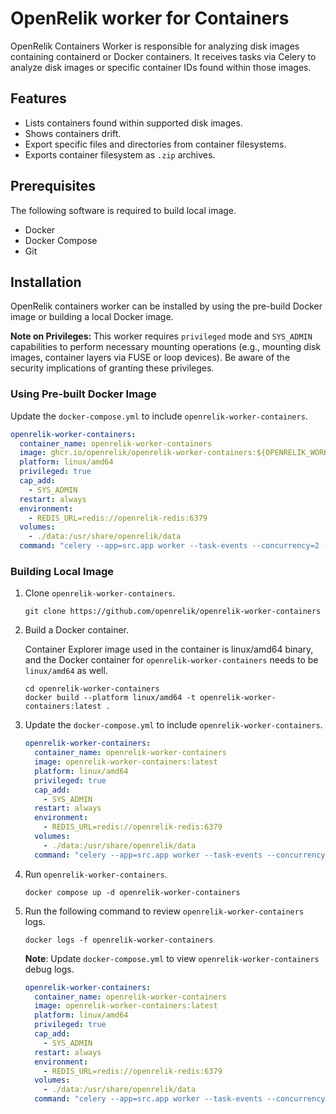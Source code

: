 # OpenRelik worker for Containers

OpenRelik Containers Worker is responsible for analyzing disk images containing containerd or Docker containers. It receives tasks via Celery to analyze disk images or specific container IDs found within those images.

## Features

- Lists containers found within supported disk images.
- Shows containers drift.
- Export specific files and directories from container filesystems.
- Exports container filesystem as `.zip` archives.

## Prerequisites

The following software is required to build local image.

- Docker
- Docker Compose
- Git

## Installation

OpenRelik containers worker can be installed by using the pre-build Docker image or building a
local Docker image.

**Note on Privileges:** This worker requires `privileged` mode and `SYS_ADMIN` capabilities to perform necessary mounting operations (e.g., mounting disk images, container layers via FUSE or loop devices). Be aware of the security implications of granting these privileges.


### Using Pre-built Docker Image

Update the `docker-compose.yml` to include `openrelik-worker-containers`.

```yaml
openrelik-worker-containers:
  container_name: openrelik-worker-containers
  image: ghcr.io/openrelik/openrelik-worker-containers:${OPENRELIK_WORKER_CONTAINERS_VERSION}
  platform: linux/amd64
  privileged: true
  cap_add:
    - SYS_ADMIN
  restart: always
  environment:
    - REDIS_URL=redis://openrelik-redis:6379
  volumes:
    - ./data:/usr/share/openrelik/data
  command: "celery --app=src.app worker --task-events --concurrency=2 --loglevel=INFO -Q openrelik-worker-containers"
```

### Building Local Image

1. Clone `openrelik-worker-containers`.

    ```shell
    git clone https://github.com/openrelik/openrelik-worker-containers
    ```

2. Build a Docker container.

    Container Explorer image used in the container is linux/amd64 binary, and the Docker container for
    `openrelik-worker-containers` needs to be `linux/amd64` as well.

    ```shell
    cd openrelik-worker-containers
    docker build --platform linux/amd64 -t openrelik-worker-containers:latest .
    ```

3. Update the `docker-compose.yml` to include `openrelik-worker-containers`.

    ```yaml
    openrelik-worker-containers:
      container_name: openrelik-worker-containers
      image: openrelik-worker-containers:latest
      platform: linux/amd64
      privileged: true
      cap_add:
        - SYS_ADMIN
      restart: always
      environment:
        - REDIS_URL=redis://openrelik-redis:6379
      volumes:
        - ./data:/usr/share/openrelik/data
      command: "celery --app=src.app worker --task-events --concurrency=2 --loglevel=INFO -Q openrelik-worker-containers"
    ```

4. Run `openrelik-worker-containers`.

    ```shell
    docker compose up -d openrelik-worker-containers
    ```

5. Run the following command to review `openrelik-worker-containers` logs.

    ```shell
    docker logs -f openrelik-worker-containers
    ```

    **Note**: Update `docker-compose.yml` to view `openrelik-worker-containers` debug logs.

    ```yaml
    openrelik-worker-containers:
      container_name: openrelik-worker-containers
      image: openrelik-worker-containers:latest
      platform: linux/amd64
      privileged: true
      cap_add:
        - SYS_ADMIN
      restart: always
      environment:
        - REDIS_URL=redis://openrelik-redis:6379
      volumes:
        - ./data:/usr/share/openrelik/data
      command: "celery --app=src.app worker --task-events --concurrency=2 --loglevel=DEBUG -Q openrelik-worker-containers"
    ```
